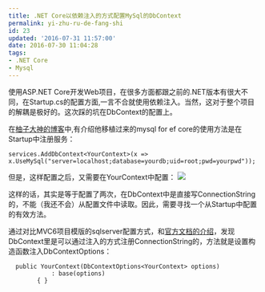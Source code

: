 ```yaml
---
title: .NET Core以依赖注入的方式配置MySql的DbContext
permalink: yi-zhu-ru-de-fang-shi
id: 23
updated: '2016-07-31 11:57:00'
date: 2016-07-30 11:04:28
tags:
- .NET Core
- Mysql
---
```


使用ASP.NET Core开发Web项目，在很多方面都跟之前的.NET版本有很大不同，在Startup.cs的配置方面,一言不合就使用依赖注入。当然，这对于整个项目的解耦是极好的。这次踩的坑在DbContext的配置上。

在[柚子大神的博客](http://www.1234.sh/post/pomelo-data-mysql)中,有介绍他移植过来的mysql for ef core的使用方法是在Startup中注册服务：
```aspnet
services.AddDbContext<YourContext>(x => x.UseMySql("server=localhost;database=yourdb;uid=root;pwd=yourpwd"));
```
但是，这样配置之后，又需要在YourContext中配置：
![](/content/images/2016/07/0e1ef77c-b03e-439f-a894-cb1de1811695.png)

这样的话，其实是等于配置了两次，在DbContext中是直接写ConnectionString的，不能（我还不会）从配置文件中读取。因此，需要寻找一个从Startup中配置的有效方法。

通过对比MVC6项目模版的sqlserver配置方式，和[官方文档的介绍](https://docs.efproject.net/en/latest/miscellaneous/configuring-dbcontext.html)，发现DbContext里是可以通过注入的方式注册ConnectionString的，方法就是设置构造函数注入DbContextOptions：

```aspnet
  public YourContext(DbContextOptions<YourContext> options)
            : base(options)
        { }
```